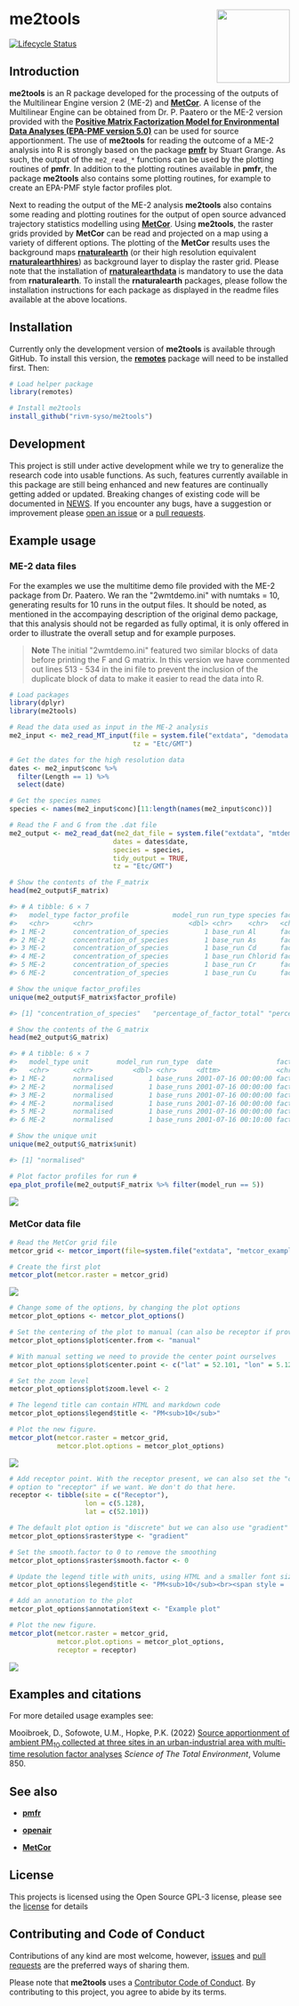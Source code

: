 # **me2tools** <a href='https://github.com/rivm-syso/me2tools'><img src='man/figures/logo.png' align="right" height="131.5" /></a>

[![Lifecycle Status](https://img.shields.io/badge/lifecycle-maturing-blue.svg)](https://lifecycle.r-lib.org/articles/stages.html)

## Introduction

**me2tools** is an R package developed for the processing of the outputs of the Multilinear Engine version 2 (ME-2) and [**MetCor**](https://github.com/ankitrasto/metcor).
A license of the Multilinear Engine can be obtained from Dr. P. Paatero or the ME-2 version provided with the 
[**Positive Matrix Factorization Model for Environmental Data Analyses (EPA-PMF version 5.0)**](https://www.epa.gov/air-research/positive-matrix-factorization-model-environmental-data-analyses)
can be used for source apportionment. The use of **me2tools** for reading the outcome of a ME-2 analysis into R is strongly based on the package [**pmfr**](https://github.com/skgrange/pmfr) by Stuart Grange.
As such, the output of the `me2_read_*` functions can be used by the plotting routines of **pmfr**. In addition to the plotting routines available in **pmfr**, the package **me2tools** also contains some
plotting routines, for example to create an EPA-PMF style factor profiles plot.

Next to reading the output of the ME-2 analysis **me2tools** also contains some reading and plotting routines for the output of open source advanced trajectory statistics 
modelling using [**MetCor**](https://github.com/ankitrasto/metcor). Using **me2tools**, the raster grids provided by **MetCor** can be read and projected on a map using a variety of different options.
The plotting of the **MetCor** results uses the background maps [**rnaturalearth**](https://github.com/ropensci/rnaturalearth) (or their high resolution equivalent [**rnaturalearthhires**](https://github.com/ropensci/rnaturalearthhires)) 
as background layer to display the raster grid. Please note that the installation of [**rnaturalearthdata**](https://github.com/ropensci/rnaturalearthdata) is mandatory to use the data from **rnaturalearth**. To install
the **rnaturalearth** packages, please follow the installation instructions for each package as displayed in the readme files available at the above locations.

## Installation

Currently only the development version of **me2tools** is available through GitHub. To install this version, the [**remotes**](https://github.com/r-lib/remotes) package will need to be installed first. Then:

```R
# Load helper package
library(remotes)

# Install me2tools
install_github("rivm-syso/me2tools")
```

## Development

This project is still under active development while we try to generalize the research code into usable functions. As such, features currently available in this package are still being enhanced and new features are continually getting added or updated. 
Breaking changes of existing code will be documented in [NEWS](NEWS.md). If you encounter any bugs, have a suggestion or improvement please [open an issue](https://github.com/rivm-syso/me2tools/issues) or a [pull requests](https://github.com/rivm-syso/me2tools/pulls).

## Example usage

### ME-2 data files
For the examples we use the multitime demo file provided with the ME-2 package from Dr. Paatero. We ran the "2wmtdemo.ini" with numtaks = 10, generating results for 10 runs in the output files. It should be noted, as mentioned in the accompaying description of the original demo package, that this analysis should not be regarded as fully optimal, it is only offered in order to illustrate the overall setup and for example purposes.

> **Note**
> The initial "2wmtdemo.ini" featured two similar blocks of data before printing the F and G matrix. In this version we have commented out lines 513 - 534 in the ini file to prevent the inclusion of the duplicate block of data to make it easier to read the data into R.

```R
# Load packages
library(dplyr)
library(me2tools)

# Read the data used as input in the ME-2 analysis
me2_input <- me2_read_MT_input(file = system.file("extdata", "demodata.txt", package="me2tools"),
                               tz = "Etc/GMT")

# Get the dates for the high resolution data
dates <- me2_input$conc %>%
  filter(Length == 1) %>%
  select(date)

# Get the species names
species <- names(me2_input$conc)[11:length(names(me2_input$conc))]

# Read the F and G from the .dat file
me2_output <- me2_read_dat(me2_dat_file = system.file("extdata", "mtdemo.dat", package="me2tools"),
                          dates = dates$date,
                          species = species,
                          tidy_output = TRUE,
                          tz = "Etc/GMT")

# Show the contents of the F_matrix
head(me2_output$F_matrix)

#> # A tibble: 6 × 7
#>   model_type factor_profile           model_run run_type species factor        value
#>   <chr>      <chr>                        <dbl> <chr>    <chr>   <chr>         <dbl>
#> 1 ME-2       concentration_of_species         1 base_run Al      factor_01 0.000888 
#> 2 ME-2       concentration_of_species         1 base_run As      factor_01 0.000346 
#> 3 ME-2       concentration_of_species         1 base_run Cd      factor_01 0.0000516
#> 4 ME-2       concentration_of_species         1 base_run Chlorid factor_01 0        
#> 5 ME-2       concentration_of_species         1 base_run Cr      factor_01 0.0000529
#> 6 ME-2       concentration_of_species         1 base_run Cu      factor_01 0 

# Show the unique factor_profiles
unique(me2_output$F_matrix$factor_profile)

#> [1] "concentration_of_species"   "percentage_of_factor_total" "percentage_of_species_sum"

# Show the contents of the G_matrix
head(me2_output$G_matrix)

#> # A tibble: 6 × 7
#>   model_type unit       model_run run_type  date                factor    value
#>   <chr>      <chr>          <dbl> <chr>     <dttm>              <chr>     <dbl>
#> 1 ME-2       normalised         1 base_runs 2001-07-16 00:00:00 factor_01 1.17 
#> 2 ME-2       normalised         1 base_runs 2001-07-16 00:00:00 factor_02 0.403
#> 3 ME-2       normalised         1 base_runs 2001-07-16 00:00:00 factor_03 0.124
#> 4 ME-2       normalised         1 base_runs 2001-07-16 00:00:00 factor_04 0.366
#> 5 ME-2       normalised         1 base_runs 2001-07-16 00:00:00 factor_05 1.68 
#> 6 ME-2       normalised         1 base_runs 2001-07-16 00:10:00 factor_01 1.09 

# Show the unique unit
unique(me2_output$G_matrix$unit)

#> [1] "normalised"

# Plot factor profiles for run #
epa_plot_profile(me2_output$F_matrix %>% filter(model_run == 5))
```

![](man/figures/profile_example.png)

### MetCor data file
```R
# Read the MetCor grid file
metcor_grid <- metcor_import(file=system.file("extdata", "metcor_example.txt", package="me2tools"))

# Create the first plot
metcor_plot(metcor.raster = metcor_grid)
```

![](man/figures/metcor_example_01.png)

```R
# Change some of the options, by changing the plot options
metcor_plot_options <- metcor_plot_options()

# Set the centering of the plot to manual (can also be receptor if provided)
metcor_plot_options$plot$center.from <- "manual"

# With manual setting we need to provide the center point ourselves
metcor_plot_options$plot$center.point <- c("lat" = 52.101, "lon" = 5.128)

# Set the zoom level
metcor_plot_options$plot$zoom.level <- 2

# The legend title can contain HTML and markdown code
metcor_plot_options$legend$title <- "PM<sub>10</sub>"

# Plot the new figure.
metcor_plot(metcor.raster = metcor_grid,
            metcor.plot.options = metcor_plot_options)
```

![](man/figures/metcor_example_02.png)

```R
# Add receptor point. With the receptor present, we can also set the "center.from" 
# option to "receptor" if we want. We don't do that here.
receptor <- tibble(site = c("Receptor"),
                   lon = c(5.128),
                   lat = c(52.101))

# The default plot option is "discrete" but we can also use "gradient"
metcor_plot_options$raster$type <- "gradient"

# Set the smooth.factor to 0 to remove the smoothing
metcor_plot_options$raster$smooth.factor <- 0

# Update the legend title with units, using HTML and a smaller font size.
metcor_plot_options$legend$title <- "PM<sub>10</sub><br><span style = 'font-size:10pt'>&micro;g/m<sup>3</sup></span>"

# Add an annotation to the plot
metcor_plot_options$annotation$text <- "Example plot"

# Plot the new figure.
metcor_plot(metcor.raster = metcor_grid,
            metcor.plot.options = metcor_plot_options,
            receptor = receptor)
```

![](man/figures/metcor_example_03.png)

## Examples and citations

For more detailed usage examples see: 

Mooibroek, D., Sofowote, U.M., Hopke, P.K. (2022) [Source apportionment of ambient PM<sub>10</sub> collected at three sites in an urban-industrial area with multi-time resolution factor analyses](https://doi.org/10.1016/j.scitotenv.2022.157981)
*Science of The Total Environment*, Volume 850. 

## See also

  - [**pmfr**](https://github.com/skgrange/pmfr)
  
  - [**openair**](https://github.com/davidcarslaw/openair)
  
  - [**MetCor**](https://github.com/ankitrasto/metcor)

## License

This projects is licensed using the Open Source GPL-3 license, please see the [license](LICENSE.md) for details

## Contributing and Code of Conduct

Contributions of any kind are most welcome, however, [issues](https://github.com/rivm-syso/me2tools/issues) and [pull requests](https://github.com/rivm-syso/me2tools/pulls) are the preferred ways of sharing them.

Please note that **me2tools** uses a [Contributor Code of Conduct](CODE_OF_CONDUCT.md). By contributing to this project, you agree to abide by its terms.
